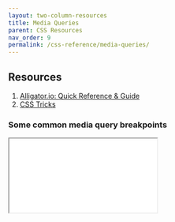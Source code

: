 ```yaml
---
layout: two-column-resources
title: Media Queries
parent: CSS Resources
nav_order: 9
permalink: /css-reference/media-queries/
---
```



## Resources
1. <a href="https://alligator.io/css/media-queries/" target="_blank">Alligator.io: Quick Reference & Guide</a>
2. <a href="https://css-tricks.com/snippets/css/media-queries-for-standard-devices/" target="_blank">CSS Tricks</a>

### Some common media query breakpoints

<iframe src="//codepen.io/vanwars/embed/XQVwxm?editors=0100/?theme-id=18654&default-tab=css,result" allowfullscreen="true" class="codepen-frame"></iframe>


